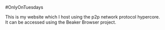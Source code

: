 #OnlyOnTuesdays

This is my website which I host using the p2p network protocol hypercore.
It can be accessed using the Beaker Browser project.